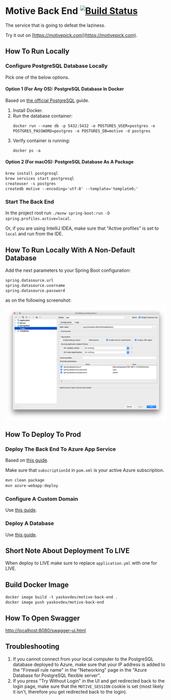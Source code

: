 # Motive Back End [![Build Status](https://travis-ci.com/motivepick/motive-back-end.svg?branch=master)](https://travis-ci.com/motivepick/motive-back-end)

The service that is going to defeat the laziness.

Try it out on [https://motivepick.com](https://motivepick.com).

## How To Run Locally

### Configure PostgreSQL Database Locally

Pick one of the below options.

#### Option 1 (For Any OS): PostgreSQL Database In Docker

Based on [the official PostgreSQL](https://github.com/docker-library/docs/blob/master/postgres/README.md) guide.

1. Install Docker.
2. Run the database container:
   ```
   docker run --name db -p 5432:5432 -e POSTGRES_USER=postgres -e POSTGRES_PASSWORD=postgres -e POSTGRES_DB=motive -d postgres
   ```
3. Verify container is running:
   ```
   docker ps -a
   ```

#### Option 2 (For macOS): PostgreSQL Database As A Package

```shell
brew install postgresql
brew services start postgresql
createuser -s postgres
createdb motive --encoding='utf-8' --template='template0;'
```

### Start The Back End

In the project root run `./mvnw spring-boot:run -D spring.profiles.active=local`.

Or, if you are using IntelliJ IDEA, make sure that "Active profiles" is set to `local` and run from the IDE.

## How To Run Locally With A Non-Default Database

Add the next parameters to your Spring Boot configuration:

```
spring.datasource.url
spring.datasource.username
spring.datasource.password
```

as on the following screenshot:

![Spring Boot Config](springboot_local_config.png)

## How To Deploy To Prod

### Deploy The Back End To Azure App Service

Based
on [this guide](https://learn.microsoft.com/en-us/azure/app-service/quickstart-java?tabs=springboot&pivots=java-javase).

Make sure that `subscriptionId` in `pom.xml` is your active Azure subscription.

```powershell
mvn clean package
mvn azure-webapp:deploy
```

### Configure A Custom Domain

Use [this guide](https://learn.microsoft.com/en-gb/azure/app-service/app-service-web-tutorial-custom-domain?tabs=root%2Cazurecli).

### Deploy A Database

Use [this guide](https://learn.microsoft.com/en-us/azure/developer/java/spring-framework/configure-spring-data-jdbc-with-azure-postgresql).

## Short Note About Deployment To LIVE

When deploy to LIVE make sure to replace `application.yml` with one for LIVE.

## Build Docker Image

```shell
docker image build -t yaskovdev/motive-back-end .
docker image push yaskovdev/motive-back-end
```

## How To Open Swagger

[http://localhost:8080/swagger-ui.html](http://localhost:8080/swagger-ui.html)

## Troubleshooting

1. If you cannot connect from your local computer to the PostgreSQL database deployed to Azure, make sure that your IP
   address is added to the "Firewall rule name" in the "Networking" page in the "Azure Database for PostgreSQL flexible
   server".
2. If you press "Try Without Login" in the UI and get redirected back to the login page, make sure that
   the `MOTIVE_SESSION` cookie is set (most likely it isn't, therefore you get redirected back to the login).

